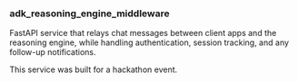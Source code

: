 ### adk_reasoning_engine_middleware

FastAPI service that relays chat messages between client apps and the reasoning engine, while handling authentication, session tracking, and any follow-up notifications.

This service was built for a hackathon event. 
